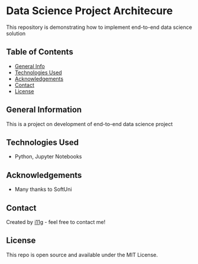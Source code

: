 # Data Science Project Architecure 
This repository is demonstrating how to implement end-to-end data science solution 

## Table of Contents
* [General Info](#general-information)
* [Technologies Used](#technologies-used)
* [Acknowledgements](#acknowledgements)
* [Contact](#contact)
* [License](#license) 

## General Information
This is a project on development of end-to-end data science project  

## Technologies Used
- Python, Jupyter Notebooks


## Acknowledgements
- Many thanks to SoftUni

## Contact
Created by [i11g](http://i11g.github.io) - feel free to contact me!

## License 
This repo is open source and available under the MIT License. 
